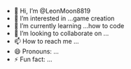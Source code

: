 - 👋 Hi, I’m @LeonMoon8819
- 👀 I’m interested in ...game creation 
- 🌱 I’m currently learning ...how to code
- 💞️ I’m looking to collaborate on ...
- 📫 How to reach me ...
- 😄 Pronouns: ...
- ⚡ Fun fact: ...

<!---
LeonMoon8819/LeonMoon8819 is a ✨ special ✨ repository because its `README.md` (this file) appears on your GitHub profile.
You can click the Preview link to take a look at your changes.
--->

